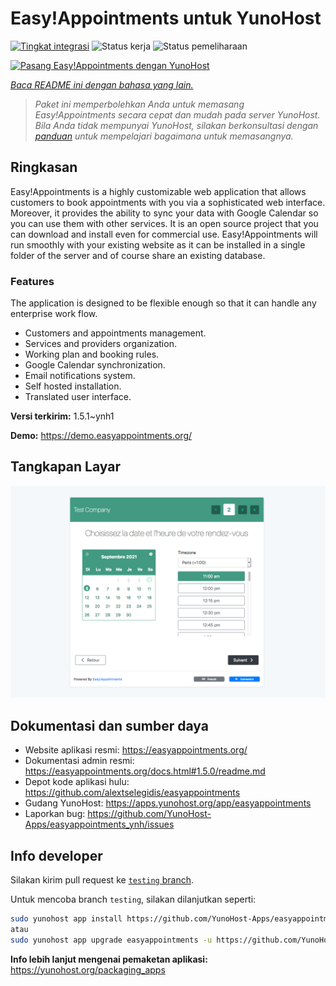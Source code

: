 <!--
N.B.: README ini dibuat secara otomatis oleh <https://github.com/YunoHost/apps/tree/master/tools/readme_generator>
Ini TIDAK boleh diedit dengan tangan.
-->

# Easy!Appointments untuk YunoHost

[![Tingkat integrasi](https://apps.yunohost.org/badge/integration/easyappointments)](https://ci-apps.yunohost.org/ci/apps/easyappointments/)
![Status kerja](https://apps.yunohost.org/badge/state/easyappointments)
![Status pemeliharaan](https://apps.yunohost.org/badge/maintained/easyappointments)

[![Pasang Easy!Appointments dengan YunoHost](https://install-app.yunohost.org/install-with-yunohost.svg)](https://install-app.yunohost.org/?app=easyappointments)

*[Baca README ini dengan bahasa yang lain.](./ALL_README.md)*

> *Paket ini memperbolehkan Anda untuk memasang Easy!Appointments secara cepat dan mudah pada server YunoHost.*  
> *Bila Anda tidak mempunyai YunoHost, silakan berkonsultasi dengan [panduan](https://yunohost.org/install) untuk mempelajari bagaimana untuk memasangnya.*

## Ringkasan

Easy!Appointments is a highly customizable web application that allows customers to book appointments with you via a sophisticated web interface. Moreover, it provides the ability to sync your data with Google Calendar so you can use them with other services. It is an open source project that you can download and install even for commercial use. Easy!Appointments will run smoothly with your existing website as it can be installed in a single folder of the server and of course share an existing database.

### Features
The application is designed to be flexible enough so that it can handle any enterprise work flow.

- Customers and appointments management.
- Services and providers organization.
- Working plan and booking rules.
- Google Calendar synchronization.
- Email notifications system.
- Self hosted installation.
- Translated user interface.


**Versi terkirim:** 1.5.1~ynh1

**Demo:** <https://demo.easyappointments.org/>

## Tangkapan Layar

![Tangkapan Layar pada Easy!Appointments](./doc/screenshots/screenshots.png)

## Dokumentasi dan sumber daya

- Website aplikasi resmi: <https://easyappointments.org/>
- Dokumentasi admin resmi: <https://easyappointments.org/docs.html#1.5.0/readme.md>
- Depot kode aplikasi hulu: <https://github.com/alextselegidis/easyappointments>
- Gudang YunoHost: <https://apps.yunohost.org/app/easyappointments>
- Laporkan bug: <https://github.com/YunoHost-Apps/easyappointments_ynh/issues>

## Info developer

Silakan kirim pull request ke [`testing` branch](https://github.com/YunoHost-Apps/easyappointments_ynh/tree/testing).

Untuk mencoba branch `testing`, silakan dilanjutkan seperti:

```bash
sudo yunohost app install https://github.com/YunoHost-Apps/easyappointments_ynh/tree/testing --debug
atau
sudo yunohost app upgrade easyappointments -u https://github.com/YunoHost-Apps/easyappointments_ynh/tree/testing --debug
```

**Info lebih lanjut mengenai pemaketan aplikasi:** <https://yunohost.org/packaging_apps>

